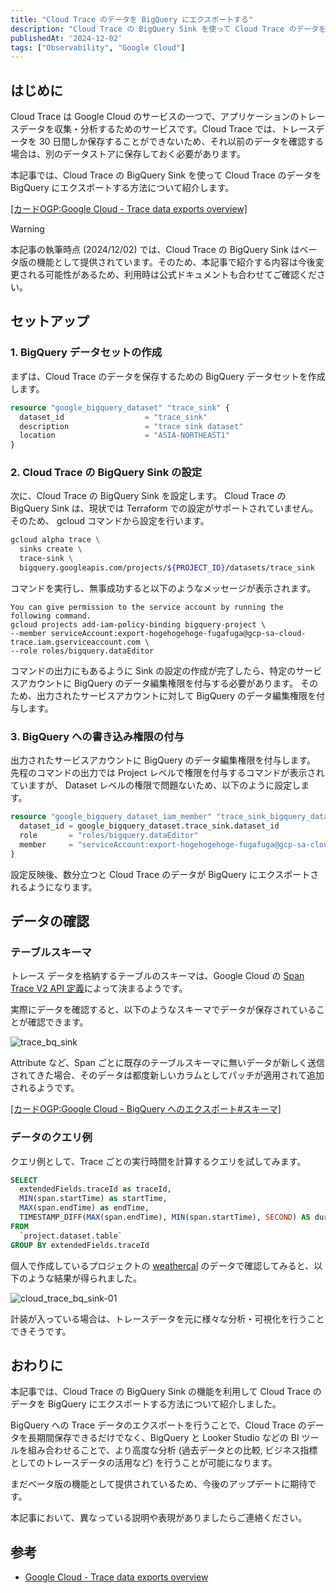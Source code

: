 ```yaml
---
title: "Cloud Trace のデータを BigQuery にエクスポートする"
description: "Cloud Trace の BigQuery Sink を使って Cloud Trace のデータを BigQuery にエクスポートする方法を紹介します。"
publishedAt: '2024-12-02'
tags: ["Observability", "Google Cloud"]
---
```


## はじめに

Cloud Trace は Google Cloud のサービスの一つで、アプリケーションのトレースデータを収集・分析するためのサービスです。Cloud Trace では、トレースデータを 30 日間しか保存することができないため、それ以前のデータを確認する場合は、別のデータストアに保存しておく必要があります。

本記事では、Cloud Trace の BigQuery Sink を使って Cloud Trace のデータを BigQuery にエクスポートする方法について紹介します。

[[カードOGP:Google Cloud - Trace data exports overview]](https://cloud.google.com/trace/docs/trace-export-overview)

> [!WARNING]
> 本記事の執筆時点 (2024/12/02) では、Cloud Trace の BigQuery Sink はベータ版の機能として提供されています。そのため、本記事で紹介する内容は今後変更される可能性があるため、利用時は公式ドキュメントも合わせてご確認ください。

## セットアップ

### 1. BigQuery データセットの作成

まずは、Cloud Trace のデータを保存するための BigQuery データセットを作成します。

```tf
resource "google_bigquery_dataset" "trace_sink" {
  dataset_id                  = "trace_sink"
  description                 = "trace sink dataset"
  location                    = "ASIA-NORTHEAST1"
}
```

### 2. Cloud Trace の BigQuery Sink の設定

次に、Cloud Trace の BigQuery Sink を設定します。 Cloud Trace の BigQuery Sink は、現状では Terraform での設定がサポートされていません。そのため、 gcloud コマンドから設定を行います。

```sh
gcloud alpha trace \
  sinks create \
  trace-sink \
  bigquery.googleapis.com/projects/${PROJECT_ID}/datasets/trace_sink
```

コマンドを実行し、無事成功すると以下のようなメッセージが表示されます。

```
You can give permission to the service account by running the following command.
gcloud projects add-iam-policy-binding bigquery-project \
--member serviceAccount:export-hogehogehoge-fugafuga@gcp-sa-cloud-trace.iam.gserviceaccount.com \
--role roles/bigquery.dataEditor
```

コマンドの出力にもあるように Sink の設定の作成が完了したら、特定のサービスアカウントに BigQuery のデータ編集権限を付与する必要があります。
そのため、出力されたサービスアカウントに対して BigQuery のデータ編集権限を付与します。

### 3. BigQuery への書き込み権限の付与

出力されたサービスアカウントに BigQuery のデータ編集権限を付与します。
先程のコマンドの出力では Project レベルで権限を付与するコマンドが表示されていますが、 Dataset レベルの権限で問題ないため、以下のように設定します。

```tf
resource "google_bigquery_dataset_iam_member" "trace_sink_bigquery_data_editor" {
  dataset_id = google_bigquery_dataset.trace_sink.dataset_id
  role       = "roles/bigquery.dataEditor"
  member     = "serviceAccount:export-hogehogehoge-fugafuga@gcp-sa-cloud-trace.iam.gserviceaccount.com"
}
```

設定反映後、数分立つと Cloud Trace のデータが BigQuery にエクスポートされるようになります。

## データの確認

### テーブルスキーマ

トレース データを格納するテーブルのスキーマは、Google Cloud の [Span Trace V2 API 定義](https://cloud.google.com/trace/docs/reference/v2/rest/v2/projects.traces/batchWrite#Span)によって決まるようです。

実際にデータを確認すると、以下のようなスキーマでデータが保存されていることが確認できます。

![trace_bq_sink](https://ucprdev-image-proxy.ucpr.workers.dev/images/articles/cloud_trace_bq_sink/cloud_trace_bq_sink-00.png)

Attribute など、Span ごとに既存のテーブルスキーマに無いデータが新しく送信されてきた場合、そのデータは都度新しいカラムとしてパッチが適用されて追加されるようです。

[[カードOGP:Google Cloud - BigQuery へのエクスポート#スキーマ]](https://cloud.google.com/trace/docs/trace-export-bigquery#schema)

### データのクエリ例

クエリ例として、Trace ごとの実行時間を計算するクエリを試してみます。

```sql
SELECT
  extendedFields.traceId as traceId,
  MIN(span.startTime) as startTime,
  MAX(span.endTime) as endTime,
  TIMESTAMP_DIFF(MAX(span.endTime), MIN(span.startTime), SECOND) AS duration
FROM
  `project.dataset.table`
GROUP BY extendedFields.traceId
```

個人で作成しているプロジェクトの [weathercal](https://weathercal.ucpr.dev) のデータで確認してみると、以下のような結果が得られました。

![cloud_trace_bq_sink-01](https://ucprdev-image-proxy.ucpr.workers.dev/images/articles/cloud_trace_bq_sink/cloud_trace_bq_sink-01.png)

計装が入っている場合は、トレースデータを元に様々な分析・可視化を行うことできそうです。

## おわりに

本記事では、Cloud Trace の BigQuery Sink の機能を利用して Cloud Trace のデータを BigQuery にエクスポートする方法について紹介しました。

BigQuery への Trace データのエクスポートを行うことで、Cloud Trace のデータを長期間保存できるだけでなく、BigQuery と Looker Studio などの BI ツールを組み合わせることで、より高度な分析 (過去データとの比較, ビジネス指標としてのトレースデータの活用など) を行うことが可能になります。

まだベータ版の機能として提供されているため、今後のアップデートに期待です。

本記事において、異なっている説明や表現がありましたらご連絡ください。

## 参考

- [Google Cloud - Trace data exports overview](https://cloud.google.com/trace/docs/trace-export-overview)
